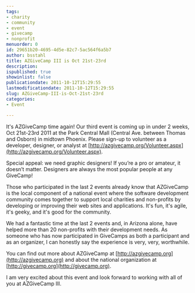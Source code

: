 ```yaml
---
tags:
- charity
- community
- event
- givecamp
- nonprofit
menuorder: 0
id: 29651b20-4695-4d5e-82c7-5ac564f6a5b7
author: bsstahl
title: AZGiveCamp III is Oct 21st-23rd
description: 
ispublished: true
showinlist: false
publicationdate: 2011-10-12T15:29:55
lastmodificationdate: 2011-10-12T15:29:55
slug: AZGiveCamp-III-is-Oct-21st-23rd
categories:
- Event

---
```


It's AZGiveCamp time again! Our third event is coming up in under 2 weeks, Oct 21st-23rd 2011 at the Park Central Mall (Central Ave. between Thomas and Osborn) in midtown Phoenix. Please sign-up to volunteer as a developer, designer, or analyst at [http://azgivecamp.org/Volunteer.aspx](http://azgivecamp.org/Volunteer.aspx).

Special appeal: we need graphic designers! If you’re a pro or amateur, it doesn’t matter. Designers are always the most popular people at any GiveCamp!

Those who participated in the last 2 events already know that AZGiveCamp is the local component of a national event where the software development community comes together to support local charities and non-profits by developing or improving their web sites and applications. It's fun, it's agile, it's geeky, and it's good for the community.

We had a fantastic time at the last 2 events and, in Arizona alone, have helped more than 20 non-profits with their development needs. As someone who has now participated in GiveCamps as both a participant and as an organizer, I can honestly say the experience is very, very, worthwhile.

You can find out more about AZGiveCamp at [http://azgivecamp.org](http://azgivecamp.org) and about the national organization at [http://givecamp.org](http://givecamp.org).

I am very excited about this event and look forward to working with all of you at AZGiveCamp III.

